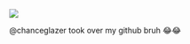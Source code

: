 <img src="https://files.catbox.moe/0m7o0t.png">

<i> </i> @chanceglazer took over my github bruh 😂😂 <i></i>

